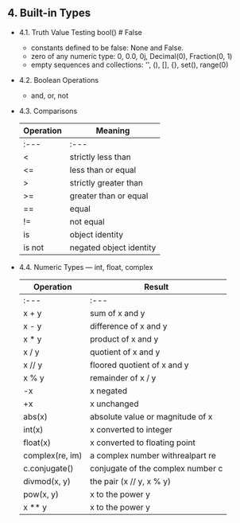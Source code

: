 ## 4. Built-in Types

* 4.1. Truth Value Testing
    bool() # False
    - constants defined to be false: None and False.
    - zero of any numeric type: 0, 0.0, 0j, Decimal(0), Fraction(0, 1)
    - empty sequences and collections: '', (), [], {}, set(), range(0)    

* 4.2. Boolean Operations 
    - and, or, not

* 4.3. Comparisons

   | Operation | 	Meaning                 | 
   | -----     | ---------------------------|
   | :---      | :---                       |  
   | <	       |  strictly less than        |
   | <=	       |  less than or equal        |
   | >	       |  strictly greater than     |
   | >=	       |  greater than or equal     |
   | ==	       |  equal                     |
   | !=	       |  not equal                 |
   | is	       |  object identity           |
   | is not    |  negated object identity   |

* 4.4. Numeric Types — int, float, complex

    | Operation	     | Result	                        | 
    | ---------------| ---------------------------------|
    | :---           | :---                             |  
    | x + y	         | sum of x and y	 	            | 
    | x - y	         | difference of x and y	 	    | 
    | x * y	         | product of x and y	 	        | 
    | x / y	         | quotient of x and y	 	        |  
    | x // y	     | floored quotient of x and y	    |  
    | x % y	         | remainder of x / y	            |  
    | -x	         | x negated	 	                |  
    | +x	         | x unchanged	 	                | 
    | abs(x)	     | absolute value or magnitude of x	|  	
    | int(x)	     | x converted to integer	        | 
    | float(x)	     | x converted to floating point	| 
    | complex(re, im)|  a complex number withrealpart re| 
    | c.conjugate()	 | conjugate of the complex number c| 	 	 
    | divmod(x, y)	 | the pair (x // y, x % y)	        | 
    | pow(x, y)	     | x to the power y	                | 
    | x ** y	     | x to the power y                 | 